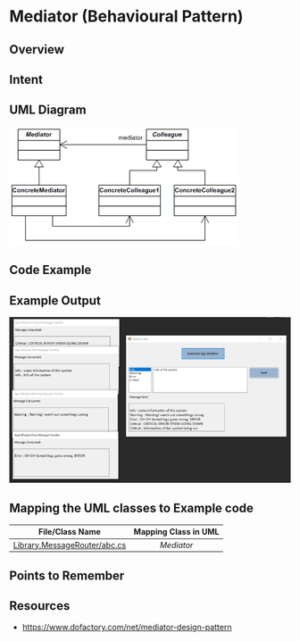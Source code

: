 # Mediator (Behavioural Pattern)

## Overview

## Intent

## UML Diagram
![plot](./uml.png)

## Code Example

## Example Output
![output](output.png)

## Mapping the UML classes to Example code
| **File/Class Name** | **Mapping Class in UML**  |
| :-----: | :-: |
|[Library.MessageRouter/abc.cs](./Library.MessageRouter/abc.cs)|*Mediator*|

## Points to Remember

## Resources
- https://www.dofactory.com/net/mediator-design-pattern